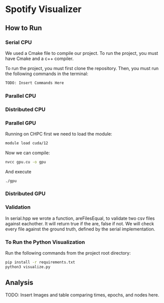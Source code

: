 # Spotify Visualizer

## How to Run 

### Serial CPU

We used a Cmake file to compile our project. To run the project, you must have Cmake and a c++ compiler.

To run the project, you must first clone the repository. Then, you must run the following commands in the terminal:

```bash
TODO: Insert Commands Here
```

### Parallel CPU

### Distributed CPU

### Parallel GPU

Running on CHPC first we need to load the module:
```bash
module load cuda/12
```

Now we can compile:

```bash
nvcc gpu.cu -o gpu
```

And execute 

```bash
./gpu
```

### Distributed GPU

### Validation

In serial.hpp we wrote a function, areFilesEqual, to validate two csv files against eachother. It will return true if the are, false if not. We will check every file against the ground truth, defined by the serial implementation.

### To Run the Python Visualization

Run the following commands from the project root directory:

```bash
pip install -r requirements.txt
python3 visualize.py
```

## Analysis

TODO: Insert Images and table comparing times, epochs, and nodes here.
